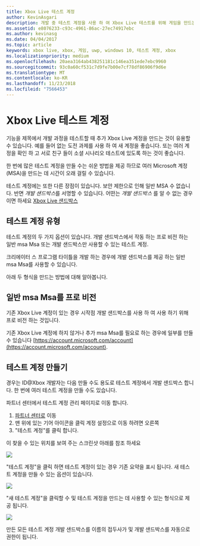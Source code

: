 ```yaml
---
title: Xbox Live 테스트 계정
author: KevinAsgari
description: 개발 중 테스트 계정을 사용 하 여 Xbox Live 테스트를 위해 게임을 만드는 방법을 알아봅니다.
ms.assetid: e8076233-c93c-4961-86ac-27ec74917ebc
ms.author: kevinasg
ms.date: 04/04/2017
ms.topic: article
keywords: xbox live, xbox, 게임, uwp, windows 10, 테스트 계정, xbox
ms.localizationpriority: medium
ms.openlocfilehash: 20aea3164ab438251181c146ea351ede7ebc9960
ms.sourcegitcommit: 93c0a60cf531c7d9fe7b00e7cf78df86906f9d6e
ms.translationtype: MT
ms.contentlocale: ko-KR
ms.lasthandoff: 11/23/2018
ms.locfileid: "7566453"
---
```

# <a name="xbox-live-test-accounts"></a>Xbox Live 테스트 계정

기능을 제목에서 개발 과정을 테스트할 때 추가 Xbox Live 계정을 만드는 것이 유용할 수 있습니다.  예를 들어 없는 도전 과제를 사용 하 여 새 계정을 좋습니다.  또는 여러 계정을 확인 하 고 서로 친구 들이 소셜 시나리오 테스트에 있도록 하는 것이 좋습니다.

한 번에 많은 테스트 계정을 만들 수는 쉬운 방법을 제공 하므로 여러 Microsoft 계정 (MSA)을 만드는 데 시간이 오래 걸릴 수 있습니다.

테스트 계정에는 또한 다른 장점이 있습니다.  보안 제한으로 인해 일반 MSA 수 없습니다. 반면 *개발 샌드박스*를 서명할 수 있습니다.  어떤는 *개발 샌드박스* 를 알 수 없는 경우 이면 하세요 [Xbox Live 샌드박스](xbox-live-sandboxes.md)

## <a name="types-of-test-accounts"></a>테스트 계정 유형

테스트 계정의 두 가지 옵션이 있습니다.  개발 샌드박스에서 작동 하는 프로 비전 하는 일반 msa Msa 또는 개발 샌드박스만 사용할 수 있는 테스트 계정.

크리에이터 스 프로그램 타이틀을 개발 하는 경우에 개발 샌드박스를 제공 하는 일반 msa Msa를 사용할 수 있습니다.

아래 두 형식을 만드는 방법에 대해 알아봅니다.

## <a name="provisioning-regular-msas"></a>일반 msa Msa를 프로 비전

기존 Xbox Live 계정이 있는 경우 시작점 개발 샌드박스를 사용 하 여 사용 하기 위해 프로 비전 하는 것입니다.

기존 Xbox Live 계정에 하지 않거나 추가 msa Msa를 필요로 하는 경우에 일부를 만들 수 있습니다 [https://account.microsoft.com/account](https://account.microsoft.com/account).

## <a name="creating-test-accounts"></a>테스트 계정 만들기

경우는 ID@Xbox 개발자는 다음 만들 수도 용도로 테스트 계정에서 개발 샌드박스 합니다.  한 번에 여러 테스트 계정을 만들 수도 있습니다.

파트너 센터에서 테스트 계정 관리 페이지로 이동 합니다.
1. [파트너 센터로](https://partner.microsoft.com/dashboard) 이동
2. 맨 위에 있는 기어 아이콘을 클릭 계정 설정으로 이동 하려면 오른쪽
3. "테스트 계정"를 클릭 합니다.

이 찾을 수 있는 위치를 보여 주는 스크린샷 아래를 참조 하세요

![](images/getting_started/devcenter_testaccount_nav.png)

"테스트 계정"을 클릭 하면 테스트 계정이 있는 경우 기존 요약을 표시 됩니다.  새 테스트 계정을 만들 수 있는 옵션이 있습니다.

![](images/getting_started/devcenter_testaccount_summary.png)

"새 테스트 계정"을 클릭할 수 및 테스트 계정을 만드는 데 사용할 수 있는 형식으로 제공 됩니다.

![](images/getting_started/devcenter_testaccount_new.png)

만든 모든 테스트 계정 개발 샌드박스를 이름의 접두사가 및 개발 샌드박스를 자동으로 권한이 됩니다.
